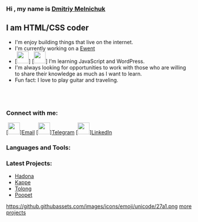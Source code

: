 ### Hi , my name is [Dmitriy Melnichuk](https://dimamelnichuk.github.io/ "Portfolio")

## I am HTML/CSS coder
- I'm enjoy building things that live on the internet.
- I'm currently working on a [Ewent](https://dimamelnichuk.github.io/Ewent/ "Website")
- [<img height="32" width="32" src="https://raw.githubusercontent.com/hussainweb/hussainweb/main/icons/wordpress.png" />]
[<img height="32" width="32" src="https://raw.githubusercontent.com/hussainweb/hussainweb/main/icons/javascript.png" />] I’m learning JavaScript and WordPress.
- I'm always looking for opportunities to work with those who are willing to share their knowledge as much as I want to learn.
- Fun fact: I love to play guitar and traveling.

<br />
<br />

### Connect with me:

[<img height="32" width="32" src="https://cdn.jsdelivr.net/npm/simple-icons@v3/icons/mail-dot-ru.svg" />][Email](dmitrymelnichuk95@gmail.com "Email")
[<img height="32" width="32" src="https://cdn.jsdelivr.net/npm/simple-icons@v3/icons/telegram.svg" />][Telegram](https://t.me/eng_WDYM "Telegram")
[<img height="32" width="32" src="https://cdn.jsdelivr.net/npm/simple-icons@v3/icons/linkedin.svg" />][LinkedIn](https://www.linkedin.com/in/dmitry-melnichuk-8094bb1b7/ "LinkedIn")

### Languages and Tools:


### Latest Projects:

- [Hadona](https://dimamelnichuk.github.io/hadona/ "Website")
- [Kappe](https://dimamelnichuk.github.io/portfolio-design/ "Website")
- [Tolong](https://dimamelnichuk.github.io/tolong/ "Website")
- [Poopet](https://dimamelnichuk.github.io/poopet/ "Website")

https://github.githubassets.com/images/icons/emoji/unicode/27a1.png [more projects](https://github.com/DimaMelnichuk?tab=repositories "projects")